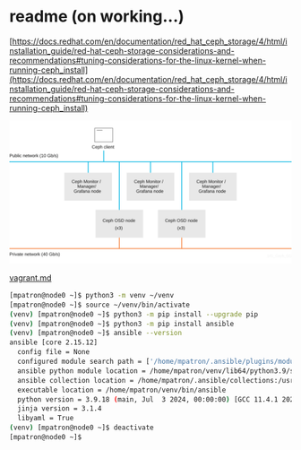 # readme (on working...)

[https://docs.redhat.com/en/documentation/red_hat_ceph_storage/4/html/installation_guide/red-hat-ceph-storage-considerations-and-recommendations#tuning-considerations-for-the-linux-kernel-when-running-ceph_install](https://docs.redhat.com/en/documentation/red_hat_ceph_storage/4/html/installation_guide/red-hat-ceph-storage-considerations-and-recommendations#tuning-considerations-for-the-linux-kernel-when-running-ceph_install)

![Cepth architecture](images/cepth_basic_cluster.svg "Cepth architecture")

[vagrant.md](docs/vagrant.md)

~~~bash
[mpatron@node0 ~]$ python3 -m venv ~/venv
[mpatron@node0 ~]$ source ~/venv/bin/activate
(venv) [mpatron@node0 ~]$ python3 -m pip install --upgrade pip
(venv) [mpatron@node0 ~]$ python3 -m pip install ansible
(venv) [mpatron@node0 ~]$ ansible --version
ansible [core 2.15.12]
  config file = None
  configured module search path = ['/home/mpatron/.ansible/plugins/modules', '/usr/share/ansible/plugins/modules']
  ansible python module location = /home/mpatron/venv/lib64/python3.9/site-packages/ansible
  ansible collection location = /home/mpatron/.ansible/collections:/usr/share/ansible/collections
  executable location = /home/mpatron/venv/bin/ansible
  python version = 3.9.18 (main, Jul  3 2024, 00:00:00) [GCC 11.4.1 20231218 (Red Hat 11.4.1-3)] (/home/mpatron/venv/bin/python3)
  jinja version = 3.1.4
  libyaml = True
(venv) [mpatron@node0 ~]$ deactivate
[mpatron@node0 ~]$
~~~
